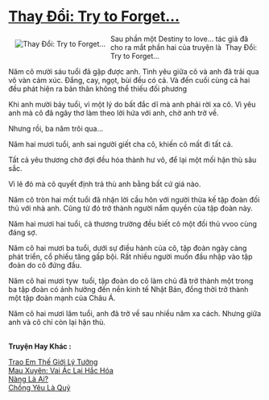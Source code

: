 <a href="https://utruyen.com/truyen/thay-doi-try-to-forget/17475/" title="Thay Đổi: Try to Forget..."><h1>Thay Đổi: Try to Forget...</h1></a><div style="display:table"><img align="right" style="float: left; padding: 10px;" src="https://utruyen.com/images/story/200x260/thay-doi-try-to-forget.jpg" alt="Thay Đổi: Try to Forget...">Sau phần một Destiny to love... tác giả đã cho ra mắt phần hai của truyện là  Thay Đổi: Try to Forget...<p></p>Năm cô mười sáu tuổi đã gặp được anh. Tình yêu giữa cô và anh đã trải qua vô vàn cảm xúc. Đắng, cay, ngọt, bùi đều có cả. Và đến cuối cùng cả hai đều phát hiện ra bản thân không thể thiếu đối phương<p></p>Khi anh mười bảy tuổi, vì một lý do bất đắc dĩ mà anh phải rời xa cô. Vì yêu anh mà cô đã ngây thơ làm theo lời hứa với anh, chờ anh trở về. <p></p>Nhưng rồi, ba năm trôi qua...<p></p>Năm hai mươi tuổi, anh sai người giết cha cô, khiến cô mất đi tất cả.<p></p>Tất cả yêu thương chờ đợi đều hóa thành hư vô, để lại một mối hận thù sâu sắc.<p></p>Vì lẽ đó mà cô quyết định trả thù anh bằng bất cứ giá nào.<p></p>Năm cô tròn hai mốt tuổi đã nhận lời cầu hôn với người thừa kế tập đoàn đối thủ với nhà anh. Cũng từ đó trở thành người nắm quyền của tập đoàn này.<p></p>Năm hai mươi hai tuổi, cả thương trường đều biết cô một đối thủ vvoo cùng đáng sợ.<p></p>Năm cô hai mươi ba tuổi, dưới sự điều hành của cô, tập đoàn ngày càng phát triển, cổ phiếu tăng gấp bội. Rất nhiều người muốn đầu nhập vào tập đoàn do cô đứng đầu.<p></p>Năm cô hai mươi tyw  tuổi, tập đoàn do cô làm chủ đã trở thành một trong ba tập đoàn có ảnh hưởng đến nền kinh tế Nhật Bản, đồng thời trở thành một tập đoàn mạnh của Châu Á.<p></p>Năm cô hai mươi lăm tuổi, anh đã trở về sau nhiều năm xa cách. Nhưng giữa anh và cô chỉ còn lại hận thù.</div><p><br><b>Truyện Hay Khác :</b></p><a href="https://utruyen.com/truyen/trao-em-the-gioi-ly-tuong/18683/" alt="Trao Em Thế Giới Lý Tưởng">Trao Em Thế Giới Lý Tưởng</a><br/><a href="https://github.com/quanluxury/ngontinhhot/tree/master/truyenhay/17441/" alt="Mau Xuyên: Vai Ác Lại Hắc Hóa">Mau Xuyên: Vai Ác Lại Hắc Hóa</a><br/><a href="https://github.com/quanluxury/ngontinhhot/tree/master/truyenhay/19152/" alt="Nàng Là Ai?">Nàng Là Ai?</a><br/><a href="https://github.com/quanluxury/ngontinhhot/tree/master/truyenhay/19236/" alt="Chồng Yêu Là Quỷ">Chồng Yêu Là Quỷ</a><br/>
